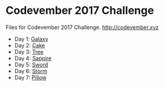 # Codevember 2017 Challenge
Files for Codevember 2017 Challenge. http://codevember.xyz

- Day 1: [Galaxy](https://codepen.io/digilou/pen/EbVEdP)
- Day 2: [Cake](https://codepen.io/digilou/pen/rYOZqw)
- Day 3: [Tree](https://codepen.io/digilou/pen/WXrJrP)
- Day 4: [Sappire](https://codepen.io/digilou/pen/yPORvg/)
- Day 5: [Sword](https://codepen.io/digilou/pen/zPBOQj)
- Day 6: [Storm](https://codepen.io/digilou/pen/EbydVN)
- Day 7: [Pillow](https://codepen.io/digilou/pen/YEGqRJ)
